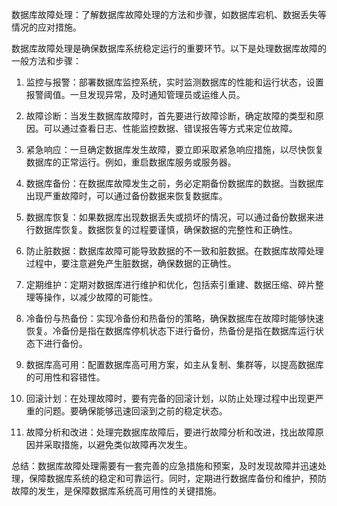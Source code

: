 数据库故障处理：了解数据库故障处理的方法和步骤，如数据库宕机、数据丢失等情况的应对措施。

数据库故障处理是确保数据库系统稳定运行的重要环节。以下是处理数据库故障的一般方法和步骤：

1. 监控与报警：部署数据库监控系统，实时监测数据库的性能和运行状态，设置报警阈值。一旦发现异常，及时通知管理员或运维人员。

2. 故障诊断：当发生数据库故障时，首先要进行故障诊断，确定故障的类型和原因。可以通过查看日志、性能监控数据、错误报告等方式来定位故障。

3. 紧急响应：一旦确定数据库发生故障，要立即采取紧急响应措施，以尽快恢复数据库的正常运行。例如，重启数据库服务或服务器。

4. 数据库备份：在数据库故障发生之前，务必定期备份数据库的数据。当数据库出现严重故障时，可以通过备份数据来恢复数据库。

5. 数据库恢复：如果数据库出现数据丢失或损坏的情况，可以通过备份数据来进行数据库恢复。数据恢复的过程要谨慎，确保数据的完整性和正确性。

6. 防止脏数据：数据库故障可能导致数据的不一致和脏数据。在数据库故障处理过程中，要注意避免产生脏数据，确保数据的正确性。

7. 定期维护：定期对数据库进行维护和优化，包括索引重建、数据压缩、碎片整理等操作，以减少故障的可能性。

8. 冷备份与热备份：实现冷备份和热备份的策略，确保数据库在故障时能够快速恢复。冷备份是指在数据库停机状态下进行备份，热备份是指在数据库运行状态下进行备份。

9. 数据库高可用：配置数据库高可用方案，如主从复制、集群等，以提高数据库的可用性和容错性。

10. 回滚计划：在处理故障时，要有完备的回滚计划，以防止处理过程中出现更严重的问题。要确保能够迅速回滚到之前的稳定状态。

11. 故障分析和改进：处理完数据库故障后，要进行故障分析和改进，找出故障原因并采取措施，以避免类似故障再次发生。

总结：数据库故障处理需要有一套完善的应急措施和预案，及时发现故障并迅速处理，保障数据库系统的稳定和可靠运行。同时，定期进行数据库备份和维护，预防故障的发生，是保障数据库系统高可用性的关键措施。